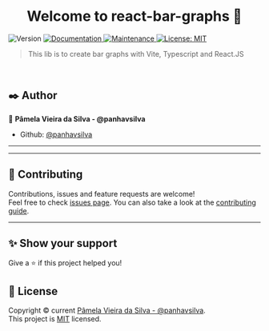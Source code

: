 <h1 align="center">Welcome to react-bar-graphs 👋</h1>
<p>
  <img alt="Version" src="https://img.shields.io/badge/version-0.0.0-blue.svg?cacheSeconds=2592000" />
  <a href="https://github.com/panhavsilva/react-bar-graphs#readme" target="_blank">
    <img alt="Documentation" src="https://img.shields.io/badge/documentation-yes-brightgreen.svg" />
  </a>
  <a href="https://github.com/panhavsilva/react-bar-graphs/graphs/commit-activity" target="_blank">
    <img alt="Maintenance" src="https://img.shields.io/badge/Maintained%3F-yes-green.svg" />
  </a>
  <a href="https://github.com/panhavsilva/react-bar-graphs/blob/master/LICENSE" target="_blank">
    <img alt="License: MIT" src="https://img.shields.io/github/license/panhavsilva/react-bar-graphs" />
  </a>
</p>

> This lib is to create bar graphs with Vite, Typescript and React.JS

<br />

## :black_nib: Author

:bust_in_silhouette: **Pâmela Vieira da Silva - @panhavsilva**

* Github: [@panhavsilva](https://github.com/panhavsilva)

---


---
## :handshake: Contributing

Contributions, issues and feature requests are welcome!<br />Feel free to check [issues page](https://github.com/panhavsilva/react-bar-graphs/issues). You can also take a look at the [contributing guide](https://github.com/panhavsilva/react-bar-graphs/blob/master/CONTRIBUTING.md).

---
## ✨ Show your support

Give a ⭐️ if this project helped you!

## 📝 License

Copyright © current [Pâmela Vieira da Silva - @panhavsilva](https://github.com/panhavsilva).<br />
This project is [MIT](https://github.com/panhavsilva/react-bar-graphs/blob/master/LICENSE) licensed.
